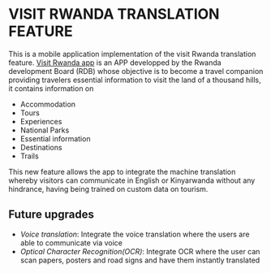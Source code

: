 # VISIT RWANDA TRANSLATION FEATURE
This is a mobile application implementation of the visit Rwanda translation feature. 
[Visit Rwanda app](https://www.visitrwanda.com/visit-rwanda-app/) is an APP developped by the Rwanda development Board (RDB) whose objective is to become a travel companion providing travelers essential information to visit the land of a thousand hills, it contains information on
* Accommodation
* Tours
* Experiences
* National Parks
* Essential information
* Destinations
* Trails

This new feature allows the app to integrate the machine translation whereby visitors can communicate in English or Kinyarwanda without any hindrance, having being trained on custom data on tourism.


## Future upgrades
* *Voice translation*: Integrate the voice translation where the users are able to communicate via voice
* *Optical Character Recognition(OCR)*: Integrate OCR where the user can scan papers, posters and road signs and have them instantly translated
